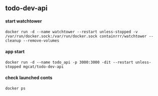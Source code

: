 ## todo-dev-api

#### start watchtower

`docker run -d --name watchtower --restart unless-stopped -v /var/run/docker.sock:/var/run/docker.sock containrrr/watchtower --cleanup --remove-volumes`

#### app start

`docker run -d --name todo_api -p 3000:3000 -dit --restart unless-stopped mgcat/todo-dev-api`

#### check launched conts

`docker ps`
